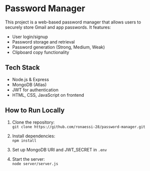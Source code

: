 # Password Manager
 
This project is a web-based password manager that allows users to securely store Gmail and app passwords. It features: 
 
- User login/signup    
- Password storage and retrieval
- Password generation (Strong, Medium, Weak)     
- Clipboard copy functionality       
  
## Tech Stack 
- Node.js & Express    
- MongoDB (Atlas)
- JWT for authentication
- HTML, CSS, JavaScript on frontend
 
## How to Run Locally
1. Clone the repository:  
   `git clone https://github.com/ronaessi-28/password-manager.git`

2. Install dependencies:  
   `npm install`

3. Set up MongoDB URI and JWT_SECRET in `.env`

4. Start the server:  
   `node server/server.js`
